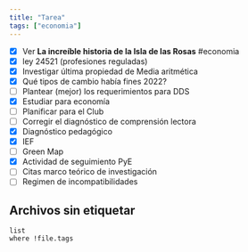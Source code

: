 ```yaml
---
title: "Tarea"
tags: ["economia"]
---
```

- [x] Ver **La increíble historia de la Isla de las Rosas** #economia 
- [x] ley 24521 (profesiones reguladas)
- [x] Investigar última propiedad de Media aritmética
- [x] Qué tipos de cambio había fines 2022?
- [ ] Plantear (mejor) los requerimientos para DDS
- [x] Estudiar para economía
- [ ] Planificar para el Club
- [ ] Corregir el diagnóstico de comprensión lectora
- [x] Diagnóstico pedagógico
- [x] IEF
- [ ] Green Map
- [x] Actividad de seguimiento PyE
- [ ] Citas marco teórico de investigación
- [ ] Regimen de incompatibilidades

## Archivos sin etiquetar
```dataview
list
where !file.tags
```